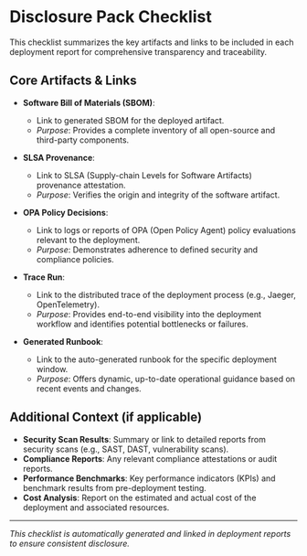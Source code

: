 # Disclosure Pack Checklist

This checklist summarizes the key artifacts and links to be included in each deployment report for comprehensive transparency and traceability.

## Core Artifacts & Links

- **Software Bill of Materials (SBOM)**:
  - Link to generated SBOM for the deployed artifact.
  - _Purpose_: Provides a complete inventory of all open-source and third-party components.

- **SLSA Provenance**:
  - Link to SLSA (Supply-chain Levels for Software Artifacts) provenance attestation.
  - _Purpose_: Verifies the origin and integrity of the software artifact.

- **OPA Policy Decisions**:
  - Link to logs or reports of OPA (Open Policy Agent) policy evaluations relevant to the deployment.
  - _Purpose_: Demonstrates adherence to defined security and compliance policies.

- **Trace Run**:
  - Link to the distributed trace of the deployment process (e.g., Jaeger, OpenTelemetry).
  - _Purpose_: Provides end-to-end visibility into the deployment workflow and identifies potential bottlenecks or failures.

- **Generated Runbook**:
  - Link to the auto-generated runbook for the specific deployment window.
  - _Purpose_: Offers dynamic, up-to-date operational guidance based on recent events and changes.

## Additional Context (if applicable)

- **Security Scan Results**: Summary or link to detailed reports from security scans (e.g., SAST, DAST, vulnerability scans).
- **Compliance Reports**: Any relevant compliance attestations or audit reports.
- **Performance Benchmarks**: Key performance indicators (KPIs) and benchmark results from pre-deployment testing.
- **Cost Analysis**: Report on the estimated and actual cost of the deployment and associated resources.

---

_This checklist is automatically generated and linked in deployment reports to ensure consistent disclosure._
